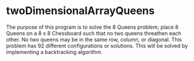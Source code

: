 # twoDimensionalArrayQueens
The purpose of this program is to solve the 8 Queens problem; place 8 Queens on a 8 x 8 Chessboard such that no two queens threathen each other. No two queens may be in the same row, column, or diagonal. This problem has 92 different configurations or solutions. This will be solved by implementing a backtracking algorithm. 
